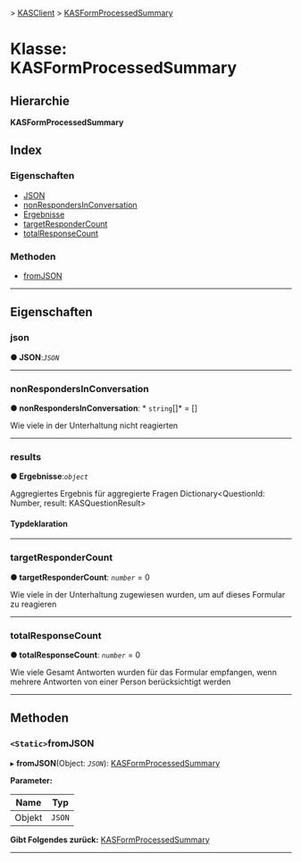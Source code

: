 [](../README.md) > [KASClient](../modules/kasclient.md) > [KASFormProcessedSummary](../classes/kasclient.kasformprocessedsummary.md)

# <a name="class-kasformprocessedsummary"></a>Klasse: KASFormProcessedSummary

## <a name="hierarchy"></a>Hierarchie

**KASFormProcessedSummary**

## <a name="index"></a>Index 

### <a name="properties"></a>Eigenschaften

* [JSON](kasclient.kasformprocessedsummary.md#json)
* [nonRespondersInConversation](kasclient.kasformprocessedsummary.md#nonrespondersinconversation)
* [Ergebnisse](kasclient.kasformprocessedsummary.md#results)
* [targetResponderCount](kasclient.kasformprocessedsummary.md#targetrespondercount)
* [totalResponseCount](kasclient.kasformprocessedsummary.md#totalresponsecount)
### <a name="methods"></a>Methoden

* [fromJSON](kasclient.kasformprocessedsummary.md#fromjson)

---

## <a name="properties"></a>Eigenschaften

<a id="json"></a>

###  <a name="json"></a>json

**● JSON**:*`JSON`*

___

<a id="nonrespondersinconversation"></a>

###  <a name="nonrespondersinconversation"></a>nonRespondersInConversation

**● nonRespondersInConversation**: * `string`[]* = []

Wie viele in der Unterhaltung nicht reagierten

___

<a id="results"></a>

###  <a name="results"></a>results

**● Ergebnisse**:*`object`*

Aggregiertes Ergebnis für aggregierte Fragen Dictionary<QuestionId: Number, result: KASQuestionResult>
#### <a name="type-declaration"></a>Typdeklaration

___

<a id="targetrespondercount"></a>

###  <a name="targetrespondercount"></a>targetResponderCount

**● targetResponderCount**: *`number`* = 0

Wie viele in der Unterhaltung zugewiesen wurden, um auf dieses Formular zu reagieren

___

<a id="totalresponsecount"></a>

###  <a name="totalresponsecount"></a>totalResponseCount

**● totalResponseCount**: *`number`* = 0

Wie viele Gesamt Antworten wurden für das Formular empfangen, wenn mehrere Antworten von einer Person berücksichtigt werden

___

## <a name="methods"></a>Methoden

<a id="fromjson"></a>

### <a name="static-fromjson"></a>`<Static>`fromJSON

▸ **fromJSON**(Object: *`JSON`*): [KASFormProcessedSummary](kasclient.kasformprocessedsummary.md)

**Parameter:**

| Name | Typ |
| ------ | ------ |
| Objekt | `JSON` |

**Gibt Folgendes zurück:** [KASFormProcessedSummary](kasclient.kasformprocessedsummary.md)

___

